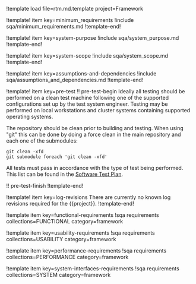 !template load file=rtm.md.template project=Framework

!template! item key=minimum_requirements
!include sqa/minimum_requirements.md
!template-end!

!template! item key=system-purpose
!include sqa/system_purpose.md
!template-end!

!template! item key=system-scope
!include sqa/system_scope.md
!template-end!

!template! item key=assumptions-and-dependencies
!include sqa/assumptions_and_dependencies.md
!template-end!

!template! item key=pre-test
!! pre-test-begin
Ideally all testing should be performed on a clean test machine following
one of the supported configurations set up by the test system engineer. Testing
may be performed on local workstations and cluster systems containing supported
operating systems.

The repository should be clean prior to building and testing. When using "git"
this can be done by doing a force clean in the main repository and each one
of the submodules:

```
git clean -xfd
git submodule foreach 'git clean -xfd'
```

All tests must pass in accordance with the type of test being performed. This list
can be found in the [Software Test Plan](sqa/framework_stp.md).

!! pre-test-finish
!template-end!

!template! item key=log-revisions
There are currently no known log revisions required for the {{project}}.
!template-end!

!template item key=functional-requirements
!sqa requirements collections=FUNCTIONAL category=framework

!template item key=usability-requirements
!sqa requirements collections=USABILITY category=framework

!template item key=performance-requirements
!sqa requirements collections=PERFORMANCE category=framework

!template item key=system-interfaces-requirements
!sqa requirements collections=SYSTEM category=framework
